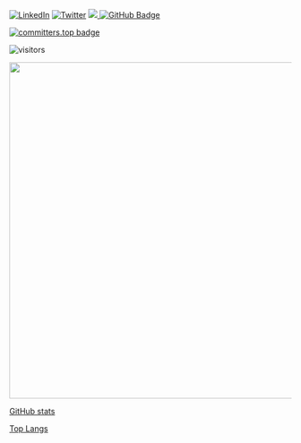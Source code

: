 <p align="left">
<a href="https://www.linkedin.com/in/mairien-mupenda/"><img alt="LinkedIn" src="https://img.shields.io/badge/LinkedIn-MarienMupenda-blue?style=flat-square&logo=linkedin"></a>
<a href="https://twitter.com/MarienMupenda"><img alt="Twitter" src="https://img.shields.io/badge/Twitter-MarienMupenda-blue?style=flat-square&logo=twitter"></a>
<a href="https://github.com/MarienMupenda/github-profile-views-counter">
   <img src="https://komarev.com/ghpvc/?username=MarienMupenda">
</a>
<a href="https://github.com/MarienMupenda?tab=followers"><img src="https://img.shields.io/github/followers/MarienMupenda?label=Followers&style=social" alt="GitHub Badge"></a>
</p>


[![committers.top badge](https://user-badge.committers.top/congo_private/MarienMupenda.svg)](https://user-badge.committers.top/congo_private/MarienMupenda)

![visitors](https://visitor-badge.glitch.me/badge?page_id=MarienMupenda.MarienMupenda)

<p align="felt">
  <img width="600em" src="https://github-profile-summary-cards.vercel.app/api/cards/profile-details?username=MarienMupenda&theme=github_dark" />
</p>

[GitHub stats](https://github-readme-stats.vercel.app/api?username=MarienMupenda&count_private=true&theme=material-palenight&&include_all_commits=true&hide_border=true)

<!--
[Marien's GitHub stats](https://github-readme-streak-stats.herokuapp.com/?user=MarienMupenda&theme=material-palenight&hide_border=true)

[Activity Graph](https://activity-graph.herokuapp.com/graph?username=MarienMupenda&theme=material-palenight)
-->
[Top Langs](https://github-readme-stats.vercel.app/api/top-langs/?username=MarienMupenda&hide_border=true&layout=compact&count_private=true&theme=material-palenight)

